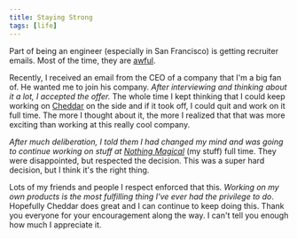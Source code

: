 ```yaml
---
title: Staying Strong
tags: [life]
---
```


Part of being an engineer (especially in San Francisco) is getting recruiter emails. Most of the time, they are [awful](http://awfulrecruiters.com).

Recently, I received an email from the CEO of a company that I'm a big fan of. He wanted me to join his company. *After interviewing and thinking about it a lot, I accepted the offer.* The whole time I kept thinking that I could keep working on [Cheddar](http://cheddarapp.com) on the side and if it took off, I could quit and work on it full time. The more I thought about it, the more I realized that that was more exciting than working at this really cool company.

*After much deliberation, I told them I had changed my mind and was going to continue working on stuff at [Nothing Magical](http://nothingmagical.com)* (my stuff) full time. They were disappointed, but respected the decision. This was a super hard decision, but I think it's the right thing.

Lots of my friends and people I respect enforced that this. *Working on my own products is the most fulfilling thing I've ever had the privilege to do*. Hopefully Cheddar does great and I can continue to keep doing this. Thank you everyone for your encouragement along the way. I can't tell you enough how much I appreciate it.

